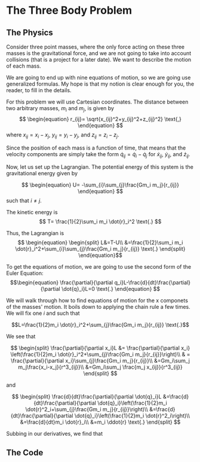 # The Three Body Problem

## The Physics
Consider three point masses, where the only force acting on these three masses is the gravitational force, and we are not going to take into account collisions (that is a project for a later date). We want to describe the motion of each mass. 

We are going to end up with nine equations of motion, so we are going use generalized formulas. My hope is that my notion is clear enough for you, the reader, to fill in the details.

For this problem we will use Cartesian coordinates. The distance between two arbitrary masses, $m_i$ and $m_j$, is given by 
$$
\begin{equation}
r_{ij}= \sqrt{x_{ij}^2+y_{ij}^2+z_{ij}^2} \text{,}
\end{equation}
$$
where $x_{ij}=x_i-x_j$, $y_{ij}=y_i-y_j$, and $z_{ij}=z_i-z_j$.

Since the position of each mass is a function of time, that means that the velocity components are simply take the form $\dot{q}_{ij}=\dot{q}_i-\dot{q}_j$ for $\dot{x}_{ij}$, $\dot{y}_{ij}$, and $\dot{z}_{ij}$.

Now, let us set up the Lagrangian. The potential energy of this system is the gravitational energy given by 

$$ \begin{equation}
U= -\sum_{i}\sum_{j}\frac{Gm_i m_j}{r_{ij}}
\end{equation} $$
such that $i \neq j$. 

The kinetic energy is 
$$
T= \frac{1}{2}\sum_i m_i \dot{r}_i^2 \text{.}
$$ 

Thus, the Lagrangian is 
$$ \begin{equation}
\begin{split}
L&=T-U\\
&=\frac{1}{2}\sum_i m_i \dot{r}_i^2+\sum_{i}\sum_{j}\frac{Gm_i m_j}{r_{ij}} \text{.}
\end{split}
\end{equation}$$

To get the equations of motion, we are going to use the second form of the Euler Equation:
$$\begin{equation}
\frac{\partial}{\partial q_i}L-\frac{d}{dt}\frac{\partial}{\partial \dot{q}_i}L=0 \text{.}
\end{equation} $$ 

We will walk through how to find equations of motion for the x componets of the masses' motion. It boils down to applying the chain rule a few times. We will fix one $i$ and such that 

$$L=\frac{1}{2}m_i \dot{r}_i^2+\sum_{j}\frac{Gm_i m_j}{r_{ij}} \text{.}$$

We see that

$$ 
\begin{split}
\frac{\partial}{\partial x_i}L &= \frac{\partial}{\partial x_i}
\left(\frac{1}{2}m_i \dot{r}_i^2+\sum_{j}\frac{Gm_i m_j}{r_{ij}}\right)\\
& = \frac{\partial}{\partial x_i}\sum_{j}\frac{Gm_i m_j}{r_{ij}}\\
&=Gm_i\sum_j m_j\frac{x_i-x_j}{r^3_{ij}}\\
&=Gm_i\sum_j \frac{m_j x_{ij}}{r^3_{ij}}
\end{split}
$$

and 

$$
\begin{split}
\frac{d}{dt}\frac{\partial}{\partial \dot{q}_i}L
&=\frac{d}{dt}\frac{\partial}{\partial \dot{q}_i}\left(\frac{1}{2}m_i \dot{r}^2_i+\sum_{j}\frac{Gm_i m_j}{r_{ij}}\right)\\
&=\frac{d}{dt}\frac{\partial}{\partial \dot{q}_i}\left(\frac{1}{2}m_i \dot{r}^2_i\right)\\
&=\frac{d}{dt}m_i \dot{r}_i\\
&=m_i \ddot{r} \text{.}
\end{split}
$$

Subbing in our derivatives, we find that 


## The Code